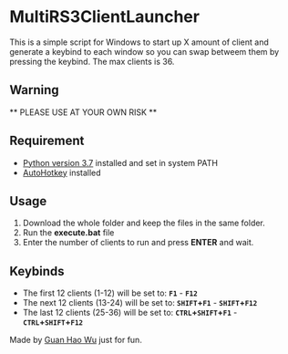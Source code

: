 # MultiRS3ClientLauncher

This is a simple script for Windows to start up X amount of client and generate a keybind to each window so you can swap betweem them by pressing the keybind.
The max clients is 36.

## Warning
** PLEASE USE AT YOUR OWN RISK **

## Requirement
* [Python version 3.7](https://www.python.org/downloads/) installed and set in system PATH
* [AutoHotkey](https://www.autohotkey.com/) installed 

## Usage
 1. Download the whole folder and keep the files in the same folder.
 2. Run the **execute.bat** file
 3. Enter the number of clients to run and press **ENTER** and wait.
 
## Keybinds
* The first 12 clients (1-12) will be set to: **`F1`** - **`F12`**
* The next 12 clients (13-24) will be set to: **`SHIFT`+`F1`** - **`SHIFT`+`F12`**
* The last 12 clients (25-36) will be set to: **`CTRL`+`SHIFT`+`F1`** - **`CTRL`+`SHIFT`+`F12`**

Made by [Guan Hao Wu](https://github.com/guanhaowu) just for fun.
